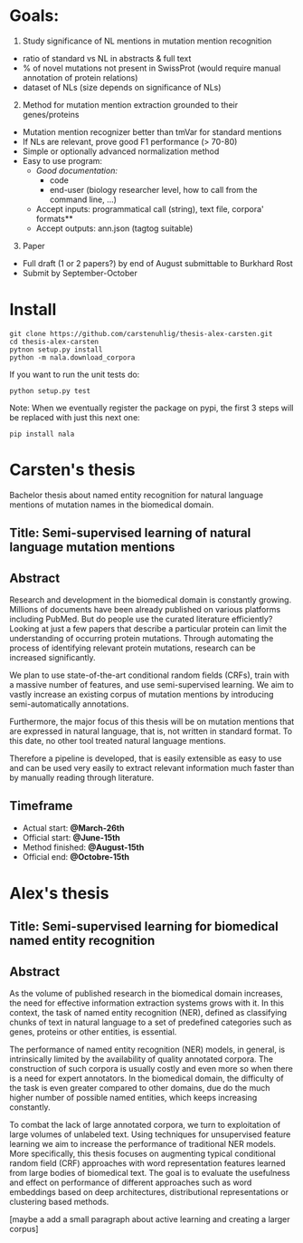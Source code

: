 # Goals:

1. Study significance of NL mentions in mutation mention recognition
  * ratio of standard vs NL in abstracts & full text
  * % of novel mutations not present in SwissProt (would require manual annotation of protein relations)
  * dataset of NLs (size depends on significance of NLs)
2. Method for mutation mention extraction grounded to their genes/proteins
  * Mutation mention recognizer better than tmVar for standard mentions
  * If NLs are relevant, prove good F1 performance (> 70-80)
  * Simple or optionally advanced normalization method
  * Easy to use program:
    * *Good documentation:*
      * code
      * end-user (biology researcher level, how to call from the command line, ...)
    * Accept inputs: programmatical call (string), text file, corpora' formats**
    * Accept outputs: ann.json (tagtog suitable)   
3. Paper
  * Full draft (1 or 2 papers?) by end of August submittable to Burkhard Rost
  * Submit by September-October

# Install

    git clone https://github.com/carstenuhlig/thesis-alex-carsten.git
    cd thesis-alex-carsten
    pytnon setup.py install
    python -m nala.download_corpora
 
 If you want to run the unit tests do:
 
    python setup.py test
 
 Note: When we eventually register the package on pypi, the first 3 steps will be replaced with just this next one:
 
    pip install nala

# Carsten's thesis

Bachelor thesis about named entity recognition for natural language mentions of mutation names in the biomedical domain.

## Title: Semi-supervised learning of natural language mutation mentions

## Abstract
Research and development in the biomedical domain is constantly growing. Millions of documents have been already published on various platforms including PubMed. But do people use the curated literature efficiently?
Looking at just a few papers that describe a particular protein can limit the understanding of occurring protein mutations. Through automating the process of identifying relevant protein mutations, research can be increased significantly.

We plan to use state-of-the-art conditional random fields (CRFs), train with a massive number of features, and use semi-supervised learning. We aim to vastly increase an existing corpus of mutation mentions by introducing semi-automatically annotations.

Furthermore, the major focus of this thesis will be on mutation mentions that are expressed in natural language, that is, not written in standard format. To this date, no other tool treated natural language mentions.

Therefore a pipeline is developed, that is easily extensible as easy to use and can be used very easily to extract relevant information much faster than by manually reading through literature.

## Timeframe

* Actual start: **@March-26th**
* Official start: **@June-15th**
* Method finished: **@August-15th**
* Official end: **@Octobre-15th**

# Alex's thesis 

## Title: Semi-supervised learning for biomedical named entity recognition


## Abstract
As the volume of published research in the biomedical domain increases, the need for effective information extraction systems grows with it. In this context, the task of named entity recognition (NER), defined as classifying chunks of text in natural language to a set of predefined categories such as genes, proteins or other entities, is essential.

The performance of named entity recognition (NER) models, in general, is intrinsically limited by the availability of quality annotated corpora. The construction of such corpora is usually costly and even more so when there is a need for expert annotators. In the biomedical domain, the difficulty of the task is even greater compared to other domains, due do the much higher number of possible named entities, which keeps increasing constantly.

To combat the lack of large annotated corpora, we turn to exploitation of large volumes of unlabeled text. Using techniques for unsupervised feature learning we aim to increase the performance of traditional NER models. More specifically, this thesis focuses on augmenting typical conditional random field (CRF) approaches with word representation features learned from large bodies of biomedical text. The goal is to evaluate the usefulness and effect on performance of different approaches such as word embeddings based on deep architectures, distributional representations or clustering based methods. 

[maybe a add a small paragraph about active learning and creating a larger corpus]


